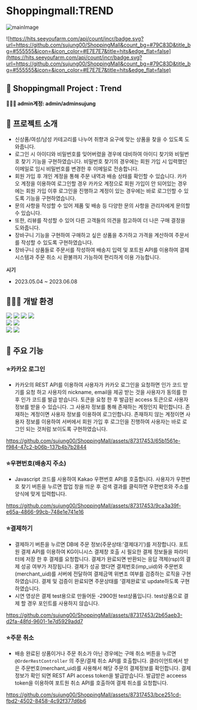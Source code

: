 # Shoppingmall:TREND

![mainImage](https://github.com/sujung00/ShoppingMall/assets/87317453/ee07b20d-c6d4-4e05-b6c6-2a5838abac31)


![https://hits.seeyoufarm.com/api/count/incr/badge.svg?url=https://github.com/sujung00/ShoppingMall&count_bg=#79C83D&title_bg=#555555&icon=&icon_color=#E7E7E7&title=hits&edge_flat=false](https://hits.seeyoufarm.com/api/count/incr/badge.svg?url=https://github.com/sujung00/ShoppingMall&count_bg=#79C83D&title_bg=#555555&icon=&icon_color=#E7E7E7&title=hits&edge_flat=false)


## 🛒 Shoppingmall Project : Trend


**👩🏻‍🔧 admin계정: admin/adminsujung**


## 🛒 프로젝트 소개


- 신상품/여성/남성 카테고리를 나누어 취향과 요구에 맞는 상품을 찾을 수 있도록 도와줍니다.
- 로그인 시 아이디와 비밀번호를 잊어버렸을 경우에 대비하여 아이디 찾기와 비밀번호 찾기 기능을 구현하였습니다. 비밀번호 찾기의 경우에는 회원 가입 시 입력했던 이메일로 임시 비밀번호를 변경한 후 이메일로 전송합니다.
- 회원 가입 후 개인 계정을 통해 주문 내역과 배송 상태를 확인할 수 있습니다. 카카오 계정을 이용하여 로그인할 경우 카카오 계정으로 회원 가입이 안 되어있는 경우에는 회원 가입 이후 로그인을 진행하고 계정이 있는 경우에는 바로 로그인할 수 있도록 기능을 구현하였습니다.
- 문의 사항을 작성할 수 있어 제품 및 배송 등 다양한 문의 사항을 관리자에게 문의할 수 있습니다.
- 또한, 리뷰를 작성할 수 있어 다른 고객들의 의견을 참고하여 더 나은 구매 결정을 도와줍니다.
- 장바구니 기능을 구현하여 구매하고 싶은 상품을 추가하고 가격을 계산하여 주문서를 작성할 수 있도록 구현하였습니다.
- 장바구니 상품들로 주문서를 작성하여 배송지 입력 및 포트원 API를 이용하여 결제 시스템과 주문 취소 시 환불까지 가능하여  편리하게 이용 가능합니다.

**시기**

- 2023.05.04 ~ 2023.06.08


## 👩🏻‍💻 개발 환경

<img src="https://img.shields.io/badge/java-007396?style=for-the-badge&logo=java&logoColor=white"> <img src="https://img.shields.io/badge/gradle-02303A?style=for-the-badge&logo=gradle&logoColor=white"> <img src="https://img.shields.io/badge/springboot-6DB33F?style=for-the-badge&logo=springboot&logoColor=white"> <img src="https://img.shields.io/badge/mysql-4479A1?style=for-the-badge&logo=mysql&logoColor=white"><br>
<img src="https://img.shields.io/badge/amazonaws-232F3E?style=for-the-badge&logo=amazonaws&logoColor=white"> <img src="https://img.shields.io/badge/apachetomcat-F8DC75?style=for-the-badge&logo=apachetomcat&logoColor=white"><br>
<img src="https://img.shields.io/badge/github-181717?style=for-the-badge&logo=github&logoColor=white"> <img src="https://img.shields.io/badge/sourcetree-0052CC?style=for-the-badge&logo=sourcetree&logoColor=white">


## 📄 주요 기능

### ⭐카카오 로그인

- 카카오의 REST API를 이용하여 사용자가 카카오 로그인을 요청하면 인가 코드 받기를 요청 하고 사용자의 nickname, email을 제공 받는 것을 사용자가 동의를 한 후 인가 코드를 발급 받습니다. 토큰을 요청 한 후 발급된 access 토큰으로 사용자 정보를 받을 수 있습니다. 그 사용자 정보를 통해 존재하는 계정인지 확인합니다. 존재하는 계정이면 사용자 정보를 이용하여 로그인합니다. 존재하지 않는 계정이면 사용자 정보를 이용하여 서버에서 회원 가입 후 로그인을 진행하여 사용자는 바로 로그인 되는 것처럼 보이도록 구현하였습니다.

https://github.com/sujung00/ShoppingMall/assets/87317453/65b1561e-f984-47c2-b06b-137b4b7b2844

### ⭐우편번호(배송지 주소)

- Javascript 코드를 사용하여 Kakao 우편번호 API를 호출합니다. 사용자가 우편번호 찾기 버튼을 누르면 팝업 창을 띄운 후 검색 결과를 클릭하면 우편번호와 주소를 양식에 맞게 입력합니다.

https://github.com/sujung00/ShoppingMall/assets/87317453/9ca3a39f-e65a-4866-99cb-748e1e741e16

### ⭐결제하기

- 결제하기 버튼을 누르면 DB에 주문 정보(주문상태:’결제대기’)를 저장합니다. 포트원 결제 API를 이용하여 KG이니시스 결제창 호출 시 필요한 결제 정보들을 파라미터에 저장 한 후 결제를 요청합니다. 결제가 완료되면 반환되는 응답 객체(rsp)의 결제 성공 여부가 저장됩니다. 결제가 성공 했다면 결제번호(imp_uid)와 주문번호(merchant_uid)를 서버에 전달하여 결제금액 위변조 여부를 검증하는 로직을 구현하였습니다. 결제 및 검증이 완료되면 주문상태를 ‘결제완료’로 update하도록 구현하였습니다.
- 시연 영상은 결제 test용으로 만들어둔 -2900원 test상품입니다. test상품으로 결제 할 경우 포인트를 사용하지 않습니다.

https://github.com/sujung00/ShoppingMall/assets/87317453/2b65aeb3-d2fa-48fd-9601-1e7d5929add7

### ⭐주문 취소

- 배송 완료된 상품이거나 주문 취소가 아닌 경우에는 구매 취소 버튼을 누르면 `@OrderRestController` 의 주문/결제 취소 API를 호출합니다. 클라이언트에서 받은 주문번호(merchant_uid)를 사용해서 해당 주문의 결제정보를 확인합니다. 결제정보가 확인 되면 REST API access token을 발급받습니다. 발급받은 acceess token을 이용하여 포트원 취소 API를 호출하여 결제 취소를 요청합니다.

https://github.com/sujung00/ShoppingMall/assets/87317453/bce251cd-fbd2-4502-8458-4c92f377d6b6

